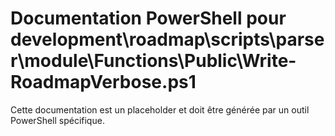 # Documentation PowerShell pour development\roadmap\scripts\parser\module\Functions\Public\Write-RoadmapVerbose.ps1

Cette documentation est un placeholder et doit être générée par un outil PowerShell spécifique.

